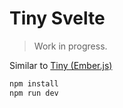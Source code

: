 # Tiny Svelte

> Work in progress.

Similar to [Tiny (Ember.js)](https://github.com/ampatspell/tiny)

```bash
npm install
npm run dev
```
